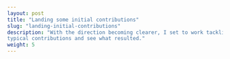 ```yaml
---
layout: post
title: "Landing some initial contributions"
slug: "landing-initial-contributions"
description: "With the direction becoming clearer, I set to work tackling some
typical contributions and see what resulted."
weight: 5
---
```

